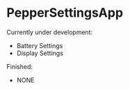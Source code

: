 # PepperSettingsApp

Currently under development:
  - Battery Settings
  - Display Settings
  

Finished:
  - NONE
  
